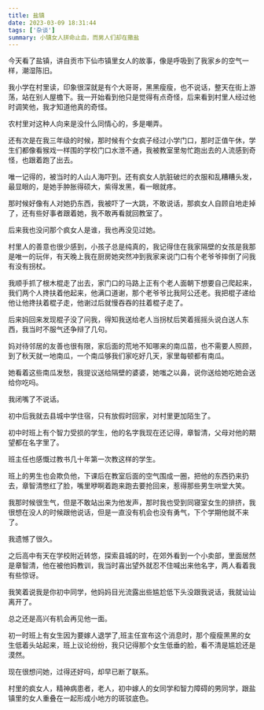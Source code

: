 ```yaml
---
title: 盐镇
date: 2023-03-09 18:31:44
tags: ['杂谈']
summary: 小镇女人拼命止血，而男人们却在撒盐
---
```


今天看了盐镇，讲自贡市下仙市镇里女人的故事，像是呼吸到了我家乡的空气一样，潮湿陈旧。

我小学在村里读，印象很深就是有个大哥哥，黑黑瘦瘦，也不说话，整天在街上游荡，站在别人屋檐下。我一开始看到他只是觉得有点奇怪，后来看到村里人经过他时调笑他，我才知道他真的奇怪。

农村里对这种人向来是没什么同情心的，多是嘲弄。

还有次是在我三年级的时候，那时候有个女疯子经过小学门口，那时正值午休，学生们都像看猴戏一样围的学校门口水泄不通，我被教室里匆忙跑出去的人流感到奇怪，也跟着跑了出去。

唯一记得的，被当时的人山人海吓到。还有疯女人肮脏破烂的衣服和乱糟糟头发，最显眼的，是她手肿胀得硕大，紫得发黑，看一眼就疼。

那时候好像有人对她扔东西，我被吓了一大跳，不敢说话，那疯女人自顾自地走掉了，还有些好事者跟着她，我不敢再看就回教室了。

后来我也没问那个疯女人是谁，我也再没见过她。

村里人的善意也很少感到，小孩子总是纯真的，我记得住在我家隔壁的女孩是我那是唯一的玩伴，有天晚上我在厨房她突然冲到我家来说门口有个老爷爷摔倒了问我有没有拐杖。

我顺手抓了根木棍走了出去，家门口的马路上正有个老人面朝下想要自己爬起来，我们两个人搀扶着他起来，他满口道谢，那个老爷爷比我阿公还老。我把棍子递给他让他搀扶着棍子走，他谢过后就慢吞吞的拄着棍子走了。

后来妈回来发现棍子没了问我，得知我送给老人当拐杖后笑着摇摇头说白送人东西，我当时不服气还争辩了几句。

妈对待邻居的友善也很有限，家后面的荒地不知哪来的南瓜苗，也不需要人照顾，到了秋天就一地南瓜，一个南瓜够我们家吃好几天，家里每顿都有南瓜。

她看着这些南瓜发愁，我提议送给隔壁的婆婆，她嗤之以鼻，说你送给她吃她会送给你吃吗。

我闭嘴了不说话。

初中后我就去县城中学住宿，只有放假时回家，对村里更加陌生了。

初中时班上有个智力受损的学生，他的名字我现在还记得，章智清，父母对他的期望都在名字里了。

班主任也感慨过教书几十年第一次教这样的学生。

班上的男生也会欺负他，下课后在教室后面的空气围成一圈，把他的东西扔来扔去，章智清憋红了脸，嘴里咿啊着跑来跑去要抢回来，惹得那些男生哄堂大笑。

我那时候很生气，但是不敢站出来为他发声，那时我也受到同寝室女生的排挤，我很想在没人的时候跟他说话，但是一直没有机会也没有勇气，下个学期他就不来了。

我遗憾了很久。

之后高中有天在学校附近转悠，探索县城的时，在郊外看到一个小卖部，里面居然是章智清，他在被他妈教训，我当时喜出望外就忍不住喊出来他名字，两人看着我有些惊讶。

我笑着说我是你初中同学，他妈妈目光流露出些尴尬低下头没跟我说话，我就讪讪离开了。

总之还是高兴有机会再见他一面。

初一时班上有女生因为要嫁人退学了,班主任宣布这个消息时，那个瘦瘦黑黑的女生低着头站起来，班上议论纷纷，我只记得那个女生低垂的脸，看不清是尴尬还是漠然。

现在很想问她，过得还好吗，却早已断了联系。

村里的疯女人，精神病患者，老人，初中嫁人的女同学和智力障碍的男同学，跟盐镇里的女人重叠在一起形成小地方的斑驳底色。

